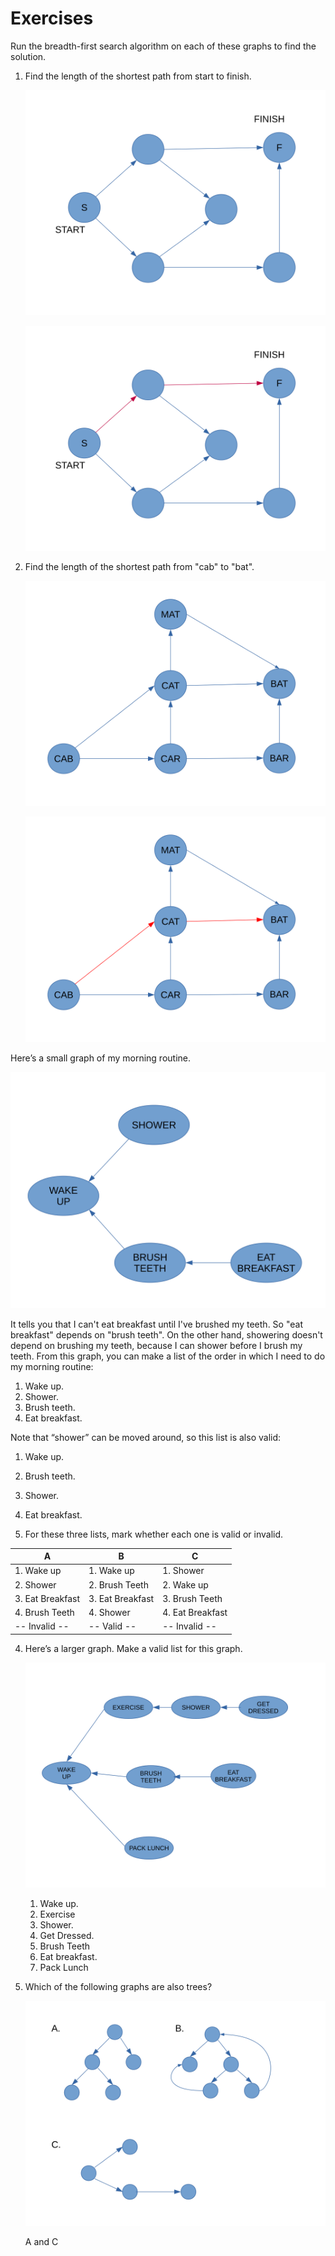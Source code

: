 # Exercises

Run the breadth-first search algorithm on each of these graphs to find the solution.

1. Find the length of the shortest path from start to finish.

    ![Graph 01](graph_01.svg)

    ![Graph 01 Answer](graph01_answer.svg)
    

2. Find the length of the shortest path from "cab" to "bat".

    ![Graph 02](graph_02.svg)

    ![Graph 02 Answer](graph02_answer.svg)

Here’s a small graph of my morning routine.

   ![Morning Routine](morning_routine.svg)
   
It tells you that I can't eat breakfast until I've brushed my teeth. So "eat
breakfast" depends on "brush teeth".
On the other hand, showering doesn't depend on brushing my teeth,
because I can shower before I brush my teeth. From this graph, you can
make a list of the order in which I need to do my morning routine:

1. Wake up.
2. Shower.
3. Brush teeth.
4. Eat breakfast.

Note that “shower” can be moved around, so this list is also valid:

1. Wake up.
2. Brush teeth.
3. Shower.
4. Eat breakfast.


3. For these three lists, mark whether each one is valid or invalid.

| A                | B                | C                |
|------------------|------------------|------------------|
| 1. Wake up       | 1. Wake up       | 1. Shower        |
| 2. Shower        | 2. Brush Teeth   | 2. Wake up       |
| 3. Eat Breakfast | 3. Eat Breakfast | 3. Brush Teeth   |
| 4. Brush Teeth   | 4. Shower        | 4. Eat Breakfast |
| -- Invalid --    | -- Valid --      | -- Invalid --    |


4. Here’s a larger graph. Make a valid list for this graph.

   ![Morning Routine Large](morning_routine_large.svg)

   1. Wake up.
   2. Exercise
   3. Shower.
   4. Get Dressed.
   5. Brush Teeth
   6. Eat breakfast.
   7. Pack Lunch

5. Which of the following graphs are also trees?

   ![Trees](trees.svg)

   A and C